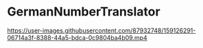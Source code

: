 # GermanNumberTranslator
https://user-images.githubusercontent.com/87932748/159126291-06714a3f-8388-44a5-bdca-0c9804ba4b09.mp4
<h1 align="center"></h1>
